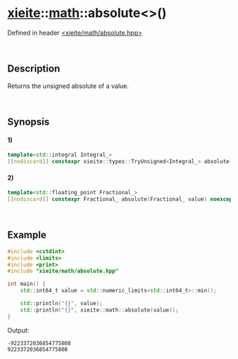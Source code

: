 # [xieite](../../xieite.md)\:\:[math](../../math.md)\:\:absolute\<\>\(\)
Defined in header [<xieite/math/absolute.hpp>](../../../include/xieite/math/absolute.hpp)

&nbsp;

## Description
Returns the unsigned absolute of a value.

&nbsp;

## Synopsis
#### 1)
```cpp
template<std::integral Integral_>
[[nodiscard]] constexpr xieite::types::TryUnsigned<Integral_> absolute(Integral_ value) noexcept;
```
#### 2)
```cpp
template<std::floating_point Fractional_>
[[nodiscard]] constexpr Fractional_ absolute(Fractional_ value) noexcept;
```

&nbsp;

## Example
```cpp
#include <cstdint>
#include <limits>
#include <print>
#include "xieite/math/absolute.hpp"

int main() {
    std::int64_t value = std::numeric_limits<std::int64_t>::min();

    std::println("{}", value);
    std::println("{}", xieite::math::absolute(value));
}
```
Output:
```
-9223372036854775808
9223372036854775808
```
